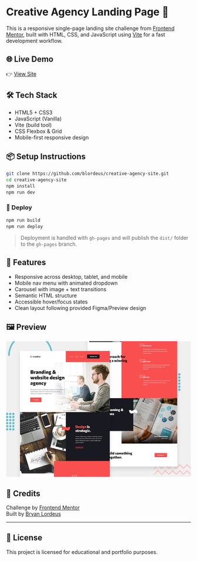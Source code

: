 # Creative Agency Landing Page 🚀

This is a responsive single-page landing site challenge from [Frontend Mentor](https://www.frontendmentor.io/), built with HTML, CSS, and JavaScript using [Vite](https://vitejs.dev/) for a fast development workflow.

## 🌐 Live Demo

👉 [View Site](https://blordeus.github.io/creative-agency-site/)

## 🛠️ Tech Stack

- HTML5 + CSS3
- JavaScript (Vanilla)
- Vite (build tool)
- CSS Flexbox & Grid
- Mobile-first responsive design

## 📦 Setup Instructions

```bash
git clone https://github.com/blordeus/creative-agency-site.git
cd creative-agency-site
npm install
npm run dev
```

### 🚀 Deploy

```bash
npm run build
npm run deploy
```

> Deployment is handled with `gh-pages` and will publish the `dist/` folder to the `gh-pages` branch.

## 📱 Features

- Responsive across desktop, tablet, and mobile
- Mobile nav menu with animated dropdown
- Carousel with image + text transitions
- Semantic HTML structure
- Accessible hover/focus states
- Clean layout following provided Figma/Preview design

## 🖼️ Preview

![Preview](./preview.jpg)

## 🎨 Credits

Challenge by [Frontend Mentor](https://www.frontendmentor.io/)  
Built by [Bryan Lordeus](https://www.bryanlordeus.com)

---

## 🔖 License

This project is licensed for educational and portfolio purposes.
